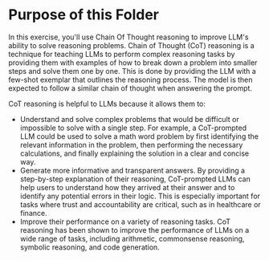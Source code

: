 # Purpose of this Folder

In this exercise, you'll use Chain Of Thought reasoning to improve LLM's ability to solve reasoning problems. 
Chain of Thought (CoT) reasoning is a technique for teaching LLMs to perform complex reasoning tasks by providing them with examples of how to break down a problem into smaller steps and solve them one by one. This is done by providing the LLM with a few-shot exemplar that outlines the reasoning process. The model is then expected to follow a similar chain of thought when answering the prompt.

CoT reasoning is helpful to LLMs because it allows them to:

- Understand and solve complex problems that would be difficult or impossible to solve with a single step. For example, a CoT-prompted LLM could be used to solve a math word problem by first identifying the relevant information in the problem, then performing the necessary calculations, and finally explaining the solution in a clear and concise way.
- Generate more informative and transparent answers. By providing a step-by-step explanation of their reasoning, CoT-prompted LLMs can help users to understand how they arrived at their answer and to identify any potential errors in their logic. This is especially important for tasks where trust and accountability are critical, such as in healthcare or finance.
- Improve their performance on a variety of reasoning tasks. CoT reasoning has been shown to improve the performance of LLMs on a wide range of tasks, including arithmetic, commonsense reasoning, symbolic reasoning, and code generation.
